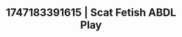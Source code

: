 ---
categories:
- Back arch
- Erotic dream roleplay
- VR porn
- Candlelit scenes
- Gagging sounds
image: /assets/images/1747183391615.jpg
layout: post
seo:
  description: Featured content with artistic ABDL Play, Scat Fetish. HD images available.
  keywords: ABDL Play, Scat Fetish
  og_image: /assets/images/1747183391615.jpg
  schema_type: VisualArtwork
tags:
- ABDL Play
- Scat Fetish
- '#1747183391615'
title: 1747183391615 | Scat Fetish ABDL Play
---